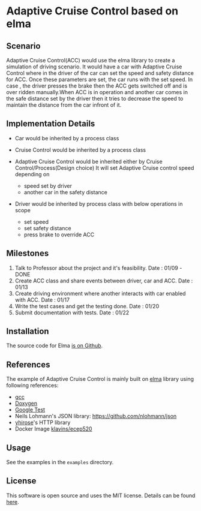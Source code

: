 Adaptive Cruise Control based on elma
===
Scenario
---
Adaptive Cruise Control(ACC) would use the elma library to create a simulation of driving scenario. It would have a car with Adaptive Cruise Control where in the driver of the car can set the speed and safety distance for ACC. Once these parameters are set, the car runs with the set speed. In case , the driver presses the brake then the ACC gets switched off and is over ridden manually.When ACC is in operation and another car comes in the safe distance set by the driver then it tries to decrease the speed to maintain the distance from the car infront of it.

Implementation Details
---
- Car would be inherited by a process class

- Cruise Control would be inherited by a process class

- Adaptive Cruise Control would be inherited either by Cruise Control/Process(Design choice)
    It will set Adaptive Cruise control speed depending on 
    - speed set by driver
    - another car in the safety distance

- Driver would be inherited by process class with below operations in scope
    - set speed
    - set safety distance
    - press brake to override ACC

Milestones 
---
1. Talk to Professor about the project and it's feasibility. Date : 01/09 -DONE
2. Create ACC class and share events between driver, car and ACC. Date : 01/13
3. Create driving environment where another interacts with car enabled with ACC. Date : 01/17
4. Write the test cases and get the testing done. Date : 01/20
5. Submit documentation with tests. Date : 01/22

Installation
---

The source code for Elma [is on Github](https://github.com/klavinslab/elma).



References
---
The example of Adaptive Cruise Control is mainly built on [elma](https://github.com/klavinslab/elma) library using following references:
- [gcc](https://gcc.gnu.org/)
- [Doxygen](http://www.doxygen.nl/)
- [Google Test](https://github.com/google/googletest)
- Neils Lohmann's JSON library: https://github.com/nlohmann/json
- [yhirose](https://github.com/yhirose)'s HTTP library
- Docker Image [klavins/ecep520](https://hub.docker.com/r/klavins/ecep520)

Usage
---
See the examples in the `examples` directory.

License
---
This software is open source and uses the MIT license. Details can be found [here](https://github.com/klavinslab/elma).
